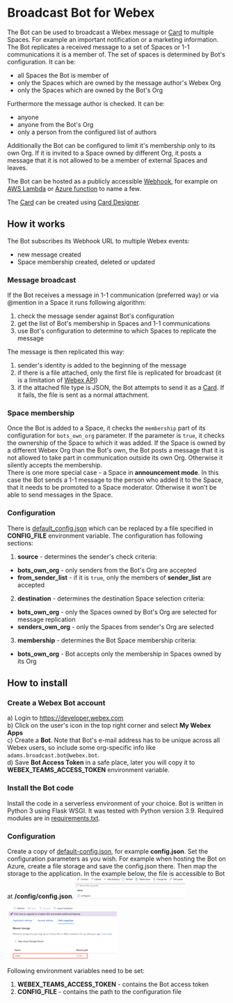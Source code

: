 # Broadcast Bot for Webex
The Bot can be used to broadcast a Webex message or [Card](https://developer.webex.com/docs/buttons-and-cards) to
multiple Spaces. For example an important notification or a marketing information.
The Bot replicates a received message to a set of Spaces or 1-1 communications it is a member of.
The set of spaces is determined by Bot's configuration. It can be:
- all Spaces the Bot is member of
- only the Spaces which are owned by the message author's Webex Org
- only the Spaces which are owned by the Bot's Org

Furthermore the message author is checked. It can be:
- anyone
- anyone from the Bot's Org
- only a person from the configured list of authors

Additionally the Bot can be configured to limit it's membership only to its own Org.
If it is invited to a Space owned by different Org, it posts a message that it is not allowed
to be a member of external Spaces and leaves.

The Bot can be hosted as a publicly accessible [Webhook](https://developer.webex.com/docs/webhooks), for example
on [AWS Lambda](https://aws.amazon.com/lambda/) or [Azure function](https://learn.microsoft.com/en-us/azure/azure-functions/) to name a few.

The [Card](https://developer.webex.com/docs/buttons-and-cards) can be created using [Card Designer](https://developer.webex.com/buttons-and-cards-designer).

## How it works
The Bot subscribes its Webhook URL to multiple Webex events:
- new message created
- Space membership created, deleted or updated
### Message broadcast
If the Bot receives a message in 1-1 communication (preferred way) or via @mention in a Space it runs following algorithm:
1. check the message sender against Bot's configuration
2. get the list of Bot's membership in Spaces and 1-1 communications
3. use Bot's configuration to determine to which Spaces to replicate the message

The message is then replicated this way:
1. sender's identity is added to the beginning of the message
2. if there is a file attached, only the first file is replicated for broadcast (it is a limitation of [Webex API](https://developer.webex.com/docs/api/v1/messages/create-a-message))
3. if the attached file type is JSON, the Bot attempts to send it as a [Card](https://developer.webex.com/docs/buttons-and-cards). If it fails, the file is sent as a normal attachment.
### Space membership
Once the Bot is added to a Space, it checks the `membership` part of its configuration for `bots_own_org` parameter.
If the parameter is `true`, it checks the ownership of the Space to which it was added. If the Space is owned by a
different Webex Org than the Bot's own, the Bot posts a message that it is not allowed to take part in communication
outside its own Org. Otherwise it silently accepts the membership.  
There is one more special case - a Space in **announcement mode**. In this case the Bot sends a 1-1 message
to the person who added it to the Space, that it needs to be promoted to a Space moderator. Otherwise it won't
be able to send messages in the Space.
### Configuration
There is [default_config.json](default_config.json) which can be replaced by a file specified in **CONFIG_FILE**
environment variable. The configuration has following sections:
1. **source** - determines the sender's check criteria:
* **bots_own_org** - only senders from the Bot's Org are accepted
* **from_sender_list** - if it is `true`, only the members of **sender_list** are accepted
2. **destination** - determines the destination Space selection criteria:
* **bots_own_org** - only the Spaces owned by Bot's Org are selected for message replication
* **senders_own_org** - only the Spaces from sender's Org are selected
3. **membership** - determines the Bot Space membership criteria:
* **bots_own_org** - Bot accepts only the membership in Spaces owned by its Org

## How to install
### Create a Webex Bot account
a) Login to https://developer.webex.com  
b) Click on the user's icon in the top right corner and select **My Webex Apps**  
c) Create a **Bot**. Note that Bot's e-mail address has to be unique across all Webex users, so include some org-specific info like `adams.broadcast.bot@webex.bot`.  
d) Save **Bot Access Token** in a safe place, later you will copy it to **WEBEX_TEAMS_ACCESS_TOKEN** environment variable.

### Install the Bot code
Install the code in a serverless environment of your choice. Bot is written in Python 3 using Flask WSGI. It was tested
with Python version 3.9. Required modules are in [requirements.txt](requirements.txt).

### Configuration
Create a copy of [default-config.json](default-config.json), for example **config.json**. Set the configuration
parameters as you wish. For example when hosting the Bot on Azure, create a file storage and save the config.json there.
Then map the storage to the application. In the example below, the file is accessible to Bot at **/config/config.json**.
<img src="./images/azure_1.png" width="50%">  

<img src="./images/azure_2.png" width="50%">
  
Following environment variables need to be set:
1. **WEBEX_TEAMS_ACCESS_TOKEN** - contains the Bot access token
2. **CONFIG_FILE** - contains the path to the configuration file
